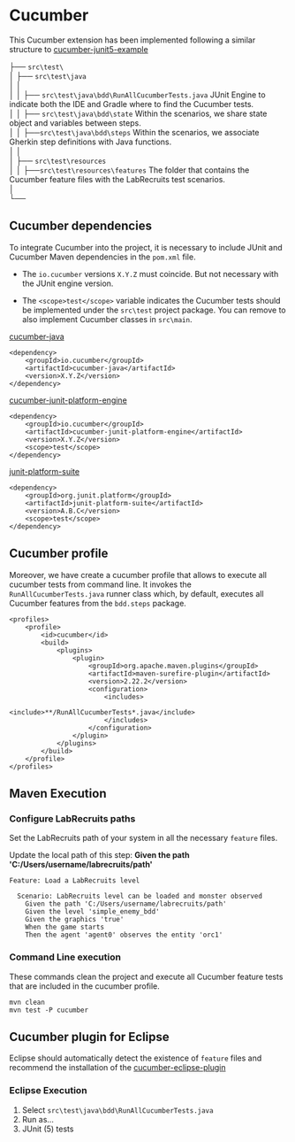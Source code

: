 # Cucumber

This Cucumber extension has been implemented following a similar structure to [cucumber-junit5-example](https://github.com/cronn/cucumber-junit5-example)  

├──  `src\test\`  
│   ├── `src\test\java`  
│   │  
│   │   ├── `src\test\java\bdd\RunAllCucumberTests.java` JUnit Engine to indicate both the IDE and Gradle where to find the Cucumber tests.  
│   │   ├── `src\test\java\bdd\state` Within the scenarios, we share state object and variables between steps.  
│   │   ├──`src\test\java\bdd\steps` Within the scenarios, we associate Gherkin step definitions with Java functions.  
│   │  
│   ├── `src\test\resources`  
│   │   ├──`src\test\resources\features` The folder that contains the Cucumber feature files with the LabRecruits test scenarios.  
│  
└──  

## Cucumber dependencies

To integrate Cucumber into the project, it is necessary to include JUnit and Cucumber Maven dependencies in the `pom.xml` file.  

- The `io.cucumber` versions `X.Y.Z` must coincide. But not necessary with the JUnit engine version.  

- The `<scope>test</scope>` variable indicates the Cucumber tests should be implemented under the `src\test` project package. You can remove to also implement Cucumber classes in `src\main`.  

[cucumber-java](https://mvnrepository.com/artifact/io.cucumber/cucumber-java)

```
<dependency>
    <groupId>io.cucumber</groupId>
    <artifactId>cucumber-java</artifactId>
    <version>X.Y.Z</version>
</dependency>
```

[cucumber-junit-platform-engine](https://mvnrepository.com/artifact/io.cucumber/cucumber-junit-platform-engine)

```
<dependency>
    <groupId>io.cucumber</groupId>
    <artifactId>cucumber-junit-platform-engine</artifactId>
    <version>X.Y.Z</version>
	<scope>test</scope>
</dependency>
```

[junit-platform-suite](https://mvnrepository.com/artifact/org.junit.platform/junit-platform-suite)

```
<dependency>
    <groupId>org.junit.platform</groupId>
    <artifactId>junit-platform-suite</artifactId>
    <version>A.B.C</version>
    <scope>test</scope>
</dependency>
```

## Cucumber profile

Moreover, we have create a cucumber profile that allows to execute all cucumber tests from command line. It invokes the `RunAllCucumberTests.java` runner class which, by default, executes all Cucumber features from the `bdd.steps` package.  

```
<profiles>
    <profile>
        <id>cucumber</id>
        <build>
            <plugins>
                <plugin>
                    <groupId>org.apache.maven.plugins</groupId>
                    <artifactId>maven-surefire-plugin</artifactId>
                    <version>2.22.2</version>
                    <configuration>
                        <includes>
                            <include>**/RunAllCucumberTests*.java</include>
                        </includes>
                    </configuration>
                </plugin>
            </plugins>
        </build>
    </profile>
</profiles>
```

## Maven Execution

### Configure LabRecruits paths

Set the LabRecruits path of your system in all the necessary `feature` files.  

Update the local path of this step: **Given the path 'C:/Users/username/labrecruits/path'**

```
Feature: Load a LabRecruits level

  Scenario: LabRecruits level can be loaded and monster observed
    Given the path 'C:/Users/username/labrecruits/path'
    Given the level 'simple_enemy_bdd'
    Given the graphics 'true'
    When the game starts
    Then the agent 'agent0' observes the entity 'orc1'
```

### Command Line execution

These commands clean the project and execute all Cucumber feature tests that are included in the cucumber profile.  

`mvn clean`  
`mvn test -P cucumber`  

## Cucumber plugin for Eclipse

Eclipse should automatically detect the existence of `feature` files and recommend the installation of the [cucumber-eclipse-plugin](https://marketplace.eclipse.org/content/cucumber-eclipse-plugin)

### Eclipse Execution

1. Select `src\test\java\bdd\RunAllCucumberTests.java`
2. Run as...
3. JUnit (5) tests